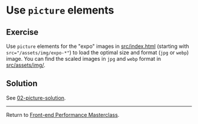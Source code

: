 # Use `picture` elements

## Exercise

Use `picture` elements for the "expo" images in [src/index.html](src/index.html) (starting with `src="/assets/img/expo-*"`) to load the optimal size and format (`jpg` or `webp`) image.
You can find the scaled images in `jpg` and `webp` format in [src/assets/img/](src/assets/img/).

## Solution

See [02-picture-solution](https://github.com/voorhoede/performance-masterclass-2017-10/tree/02-picture-solution).

---

Return to [Front-end Performance Masterclass](https://github.com/voorhoede/performance-masterclass-2017-10).

